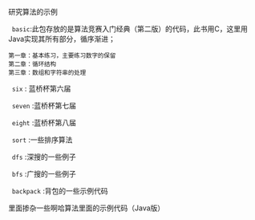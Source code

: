研究算法的示例

`` basic``:此包存放的是算法竞赛入门经典（第二版）的代码，此书用C，这里用Java实现其所有部分，循序渐进；
    
    第一章：基本练习，主要练习数字的保留
    第二章：循环结构
    第三章：数组和字符串的处理
    
`` six`` : 蓝桥杯第六届

`` seven`` :蓝桥杯第七届

`` eight`` :蓝桥杯第八届

`` sort`` :一些排序算法

`` dfs`` :深搜的一些例子

`` bfs`` :广搜的一些例子

`` backpack`` :背包的一些示例代码

里面掺杂一些啊哈算法里面的示例代码（Java版）